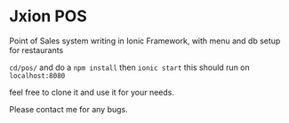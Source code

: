 # Jxion POS

Point of Sales system writing in Ionic Framework, with menu and db setup for restaurants

`cd/pos/` and do a `npm install` then `ionic start` this should run on `localhost:8080`

feel free to clone it and use it for your needs. 

Please contact me for any bugs.
